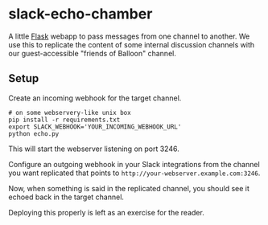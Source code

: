 slack-echo-chamber
==================

A little [Flask][flask] webapp to pass messages from one channel to  another.
We use this to replicate the content of some internal discussion channels with
our guest-accessible "friends of Balloon" channel.

[flask]: http://flask.pocoo.org


Setup
-----

Create an incoming webhook for the target channel.

    # on some webservery-like unix box
    pip install -r requirements.txt
    export SLACK_WEBHOOK='YOUR_INCOMING_WEBHOOK_URL'
    python echo.py

This will start the webserver listening on port 3246.

Configure an outgoing webhook in your Slack integrations from the channel you
want replicated that points to `http://your-webserver.example.com:3246`.

Now, when something is said in the replicated channel, you should see it
echoed back in the target channel.

Deploying this properly is left as an exercise for the reader.

